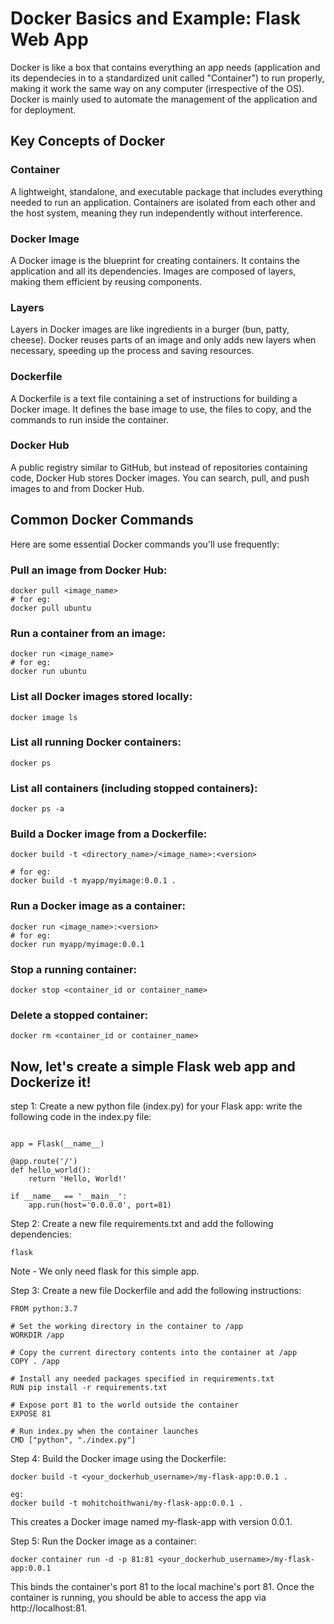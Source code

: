 # Docker Basics and Example: Flask Web App

Docker is like a box that contains everything an app needs (application and its dependecies in to a standardized unit called "Container") to run properly, making it work the same way on any computer (irrespective of the OS).
Docker is mainly used to automate the management of the application and for deployment.

## Key Concepts of Docker
### Container
A lightweight, standalone, and executable package that includes everything needed to run an application. Containers are isolated from each other and the host system, meaning they run independently without interference.

### Docker Image
A Docker image is the blueprint for creating containers. It contains the application and all its dependencies. Images are composed of layers, making them efficient by reusing components.

### Layers
Layers in Docker images are like ingredients in a burger (bun, patty, cheese). Docker reuses parts of an image and only adds new layers when necessary, speeding up the process and saving resources.

### Dockerfile
A Dockerfile is a text file containing a set of instructions for building a Docker image. It defines the base image to use, the files to copy, and the commands to run inside the container.

### Docker Hub
A public registry similar to GitHub, but instead of repositories containing code, Docker Hub stores Docker images. You can search, pull, and push images to and from Docker Hub.

## Common Docker Commands

Here are some essential Docker commands you'll use frequently:

### Pull an image from Docker Hub:
```
docker pull <image_name>
# for eg:
docker pull ubuntu
```
### Run a container from an image:
```
docker run <image_name>
# for eg:
docker run ubuntu
```

### List all Docker images stored locally:
```
docker image ls
```
### List all running Docker containers:
```
docker ps
```

### List all containers (including stopped containers):
```
docker ps -a
```

### Build a Docker image from a Dockerfile:
```
docker build -t <directory_name>/<image_name>:<version>

# for eg:
docker build -t myapp/myimage:0.0.1 .
```

### Run a Docker image as a container:

```
docker run <image_name>:<version>
# for eg:
docker run myapp/myimage:0.0.1
```

### Stop a running container:
```
docker stop <container_id or container_name>
```

### Delete a stopped container:
```
docker rm <container_id or container_name>
```

## Now, let's create a simple Flask web app and Dockerize it!

step 1: Create a new python file (index.py) for your Flask app:
write the following code in the index.py file:
```from flask import Flask

app = Flask(__name__)

@app.route('/')
def hello_world():
    return 'Hello, World!'

if __name__ == '__main__':
    app.run(host='0.0.0.0', port=81)
```

Step 2: Create a new file requirements.txt and add the following dependencies:
```
flask
```
Note - We only need flask for this simple app.

Step 3: Create a new file Dockerfile and add the following instructions:
```# Use the official Python 3.7 image from Docker Hub
FROM python:3.7

# Set the working directory in the container to /app
WORKDIR /app

# Copy the current directory contents into the container at /app
COPY . /app

# Install any needed packages specified in requirements.txt
RUN pip install -r requirements.txt

# Expose port 81 to the world outside the container
EXPOSE 81

# Run index.py when the container launches
CMD ["python", "./index.py"]
```

Step 4: Build the Docker image using the Dockerfile:
```
docker build -t <your_dockerhub_username>/my-flask-app:0.0.1 .

eg:
docker build -t mohitchoithwani/my-flask-app:0.0.1 .
```
This creates a Docker image named my-flask-app with version 0.0.1.

Step 5: Run the Docker image as a container:
```
docker container run -d -p 81:81 <your_dockerhub_username>/my-flask-app:0.0.1
```
This binds the container's port 81 to the local machine's port 81. Once the container is running, you should be able to access the app via http://localhost:81.

